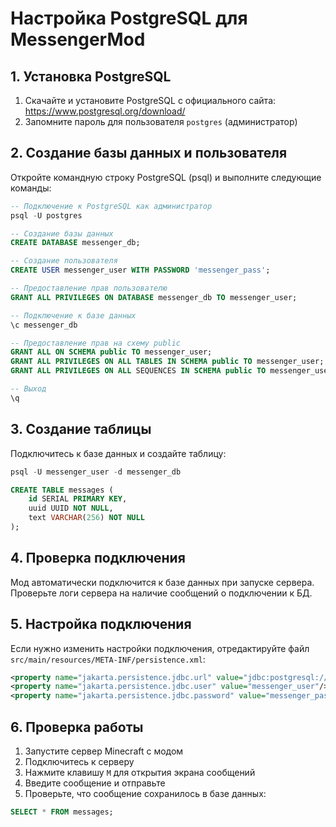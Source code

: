 # Настройка PostgreSQL для MessengerMod

## 1. Установка PostgreSQL

1. Скачайте и установите PostgreSQL с официального сайта: https://www.postgresql.org/download/
2. Запомните пароль для пользователя `postgres` (администратор)

## 2. Создание базы данных и пользователя

Откройте командную строку PostgreSQL (psql) и выполните следующие команды:

```sql
-- Подключение к PostgreSQL как администратор
psql -U postgres

-- Создание базы данных
CREATE DATABASE messenger_db;

-- Создание пользователя
CREATE USER messenger_user WITH PASSWORD 'messenger_pass';

-- Предоставление прав пользователю
GRANT ALL PRIVILEGES ON DATABASE messenger_db TO messenger_user;

-- Подключение к базе данных
\c messenger_db

-- Предоставление прав на схему public
GRANT ALL ON SCHEMA public TO messenger_user;
GRANT ALL PRIVILEGES ON ALL TABLES IN SCHEMA public TO messenger_user;
GRANT ALL PRIVILEGES ON ALL SEQUENCES IN SCHEMA public TO messenger_user;

-- Выход
\q
```

## 3. Создание таблицы

Подключитесь к базе данных и создайте таблицу:

```sql
psql -U messenger_user -d messenger_db

CREATE TABLE messages (
    id SERIAL PRIMARY KEY,
    uuid UUID NOT NULL,
    text VARCHAR(256) NOT NULL
);
```

## 4. Проверка подключения

Мод автоматически подключится к базе данных при запуске сервера. Проверьте логи сервера на наличие сообщений о подключении к БД.

## 5. Настройка подключения

Если нужно изменить настройки подключения, отредактируйте файл `src/main/resources/META-INF/persistence.xml`:

```xml
<property name="jakarta.persistence.jdbc.url" value="jdbc:postgresql://localhost:5432/messenger_db"/>
<property name="jakarta.persistence.jdbc.user" value="messenger_user"/>
<property name="jakarta.persistence.jdbc.password" value="messenger_pass"/>
```

## 6. Проверка работы

1. Запустите сервер Minecraft с модом
2. Подключитесь к серверу
3. Нажмите клавишу `M` для открытия экрана сообщений
4. Введите сообщение и отправьте
5. Проверьте, что сообщение сохранилось в базе данных:

```sql
SELECT * FROM messages;
```